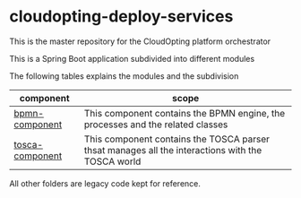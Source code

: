 # cloudopting-deploy-services
This is the master repository for the CloudOpting platform orchestrator

This is a Spring Boot application subdivided into different modules

The following tables explains the modules and the subdivision

| component | scope | 
| --- | --- |
| [bpmn-component](https://github.com/CloudOpting/cloudopting-deploy-services/tree/master/bpmn-component "bpmn-component") | This component contains the BPMN engine, the processes and the related classes |
| [tosca-component](https://github.com/CloudOpting/cloudopting-deploy-services/tree/master/tosca-component "tosca-component") | This component contains the TOSCA parser thsat manages all the interactions with the TOSCA world |

All other folders are legacy code kept for reference.
